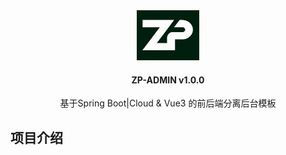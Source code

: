 <div align=center>
<img src="./imgs/logo.png" width="100" height="80"><br>
<h4>ZP-ADMIN v1.0.0</h4>
<span>基于Spring Boot|Cloud & Vue3 的前后端分离后台模板</span>
</div>

## 项目介绍





